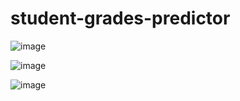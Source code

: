# student-grades-predictor

![image](https://github.com/SavchynNastya/student-grades-predictor/assets/104074388/61e7bbdb-3ca4-4913-bac3-ff0d1d4b7636)

![image](https://github.com/SavchynNastya/student-grades-predictor/assets/104074388/ffdee29f-8008-4119-a809-c0a0533e9647)

![image](https://github.com/SavchynNastya/student-grades-predictor/assets/104074388/8452e989-618c-4ce5-8924-aed92c6cb736)
